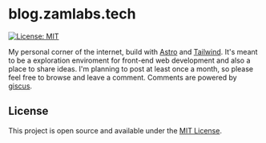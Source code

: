 # blog.zamlabs.tech

[![License: MIT](https://img.shields.io/badge/License-MIT-blue.svg)](https://opensource.org/licenses/MIT)

My personal corner of the internet, build with [Astro][astro] and
[Tailwind][tailwind]. It's meant to be a exploration enviroment for front-end
web development and also a place to share ideas. I'm planning to post at least
once a month, so please feel free to browse and leave a comment. Comments are
powered by [giscus][giscus].

## License

This project is open source and available under the [MIT License][license].

[pierolescano]: https://blog.zamlabs.tech
[astro]: https://astro.build
[tailwind]: https://tailwindcss.com
[react]: https://reactjs.org
[giscus]: https://giscus.app
[license]: LICENSE
